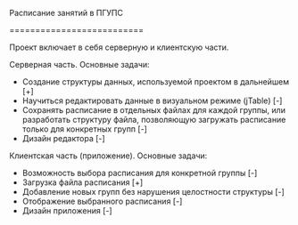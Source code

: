 ﻿Расписание занятий в ПГУПС

==========================

Проект включает в себя серверную и клиентскую части.

Серверная часть. Основные задачи:
- Создание структуры данных, используемой проектом в дальнейшем [+]
- Научиться редактировать данные в визуальном режиме (jTable) [-]
- Сохранять расписание в отдельных файлах для каждой группы, или разработать структуру файла, позволяющую загружать расписание только для конкретных групп [-]
- Дизайн редактора [-]

Клиентская часть (приложение). Основные задачи:
- Возможность выбора расписания для конкретной группы [-]
- Загрузка файла расписания [+]
- Добавление новых групп без нарушения целостности структуры [-]
- Отображение выбранного расписания [-]
- Дизайн приложения [-]